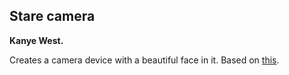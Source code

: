 ## Stare camera
**Kanye West.**

Creates a camera device with a beautiful face in it.
Based on [this](https://github.com/letmaik/pyvirtualcam/blob/master/samples/rgba_gif.py).

